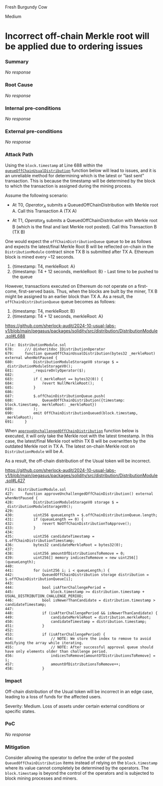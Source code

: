 Fresh Burgundy Cow

Medium

# Incorrect off-chain Merkle root will be applied due to ordering issues

### Summary

_No response_

### Root Cause

_No response_

### Internal pre-conditions

_No response_

### External pre-conditions

_No response_

### Attack Path

Using the `block.timestamp` at Line 688 within the [`queueOffChainUsualDistribution`](https://github.com/sherlock-audit/2024-10-usual-labs-v1/blob/main/pegasus/packages/solidity/src/distribution/DistributionModule.sol#L688) function below will lead to issues, and it is an unreliable method for determining which is the latest or "last sent" transaction. This is because the timestamp will be determined by the block to which the transaction is assigned during the mining process.

Assume the following scenario:

- At T0, $Operator_A$ submits a QueuedOffChainDistribution with Merkle root A. Call this Transaction A (TX A)

- At T1, $Operator_B$ submits a QueuedOffChainDistribution with Merkle root B (which is the final and last Merkle root posted). Call this Transaction B (TX B)

One would expect the `offChainDistributionQueue` queue to be as follows and expects the latest/final Merkle Root B will be reflected on-chain in the `DistributionModule` contract since TX B is submitted after TX A. Ethereum block is mined every ~12 seconds.

1. {timestamp: T4, merkleRoot: A}
2. {timestamp: T4 + 12 seconds, merkleRoot: B} - Last time to be pushed to the queue

However, transactions executed on Ethereum do not operate on a first-come, first-served basis. Thus, when the blocks are built by the miner, TX B might be assigned to an earlier block than TX A. As a result, the `offChainDistributionQueue` queue becomes as follows:

1. {timestamp: T4, merkleRoot: B}
2. {timestamp: T4 + 12 seconds, merkleRoot: A}

https://github.com/sherlock-audit/2024-10-usual-labs-v1/blob/main/pegasus/packages/solidity/src/distribution/DistributionModule.sol#L688

```solidity
File: DistributionModule.sol
678:     /// @inheritdoc IDistributionOperator
679:     function queueOffChainUsualDistribution(bytes32 _merkleRoot) external whenNotPaused {
680:         DistributionModuleStorageV0 storage $ = _distributionModuleStorageV0();
681:         _requireOnlyOperator($);
682: 
683:         if (_merkleRoot == bytes32(0)) {
684:             revert NullMerkleRoot();
685:         }
686: 
687:         $.offChainDistributionQueue.push(
688:             QueuedOffChainDistribution({timestamp: block.timestamp, merkleRoot: _merkleRoot})
689:         );
690:         emit OffChainDistributionQueued(block.timestamp, _merkleRoot);
691:     }
```

When [`approveUnchallengedOffChainDistribution`](https://github.com/sherlock-audit/2024-10-usual-labs-v1/blob/main/pegasus/packages/solidity/src/distribution/DistributionModule.sol#L427) function below is executed, it will only take the Merkle root with the latest timestamp. In this case, the latest/final Merkle root within TX B will be overwritten by the outdated Merkle root in TX A. The latest on-chain Merkle root on `DistributionModule` will be $A$.

As a result, the off-chain distribution of the Usual token will be incorrect.

https://github.com/sherlock-audit/2024-10-usual-labs-v1/blob/main/pegasus/packages/solidity/src/distribution/DistributionModule.sol#L427

```solidity
File: DistributionModule.sol
427:     function approveUnchallengedOffChainDistribution() external whenNotPaused {
428:         DistributionModuleStorageV0 storage $ = _distributionModuleStorageV0();
429: 
430:         uint256 queueLength = $.offChainDistributionQueue.length;
431:         if (queueLength == 0) {
432:             revert NoOffChainDistributionToApprove();
433:         }
434: 
435:         uint256 candidateTimestamp = $.offChainDistributionTimestamp;
436:         bytes32 candidateMerkleRoot = bytes32(0);
437: 
438:         uint256 amountOfDistributionsToRemove = 0;
439:         uint256[] memory indicesToRemove = new uint256[](queueLength);
440: 
441:         for (uint256 i; i < queueLength;) {
442:             QueuedOffChainDistribution storage distribution = $.offChainDistributionQueue[i];
443: 
444:             bool isAfterChallengePeriod =
445:                 block.timestamp >= distribution.timestamp + USUAL_DISTRIBUTION_CHALLENGE_PERIOD;
446:             bool isNewerThanCandidate = distribution.timestamp > candidateTimestamp;
447: 
448:             if (isAfterChallengePeriod && isNewerThanCandidate) {
449:                 candidateMerkleRoot = distribution.merkleRoot;
450:                 candidateTimestamp = distribution.timestamp;
451:             }
452: 
453:             if (isAfterChallengePeriod) {
454:                 // NOTE: We store the index to remove to avoid modifying the array while iterating.
455:                 // NOTE: After successful approval queue should have only elements older than challenge period.
456:                 indicesToRemove[amountOfDistributionsToRemove] = i;
457:                 amountOfDistributionsToRemove++;
458:             }
```

### Impact

Off-chain distribution of the Usual token will be incorrect in an edge case, leading to a loss of funds for the affected users.

Severity: Medium. Loss of assets under certain external conditions or specific states.

### PoC

_No response_

### Mitigation

Consider allowing the operator to define the order of the posted `QueuedOffChainDistribution` items instead of relying on the `block.timestamp` where its value cannot completely be determined by the operators. The `block.timestamp` is beyond the control of the operators and is subjected to block mining processes and miners.